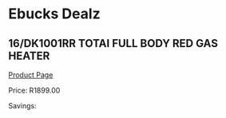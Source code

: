 
# Ebucks Dealz
## 16/DK1001RR TOTAI FULL BODY RED GAS HEATER
[Product Page](https://www.ebucks.com/web/shop/productSelected.do?prodId=1191161503&catId=704982758)

Price: R1899.00

Savings: 


	